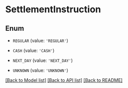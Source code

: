 # SettlementInstruction


## Enum

* `REGULAR` (value: `'REGULAR'`)

* `CASH` (value: `'CASH'`)

* `NEXT_DAY` (value: `'NEXT_DAY'`)

* `UNKNOWN` (value: `'UNKNOWN'`)

[[Back to Model list]](../README.md#documentation-for-models) [[Back to API list]](../README.md#documentation-for-api-endpoints) [[Back to README]](../README.md)


